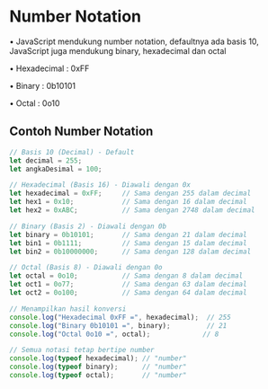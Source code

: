 # Number Notation

• JavaScript mendukung number notation, defaultnya ada basis 10, JavaScript juga mendukung binary, hexadecimal dan octal

• Hexadecimal : 0xFF

• Binary : 0b10101

• Octal : 0o10

## Contoh Number Notation

```javascript
// Basis 10 (Decimal) - Default
let decimal = 255;
let angkaDesimal = 100;

// Hexadecimal (Basis 16) - Diawali dengan 0x
let hexadecimal = 0xFF;     // Sama dengan 255 dalam decimal
let hex1 = 0x10;            // Sama dengan 16 dalam decimal
let hex2 = 0xABC;           // Sama dengan 2748 dalam decimal

// Binary (Basis 2) - Diawali dengan 0b
let binary = 0b10101;       // Sama dengan 21 dalam decimal
let bin1 = 0b1111;          // Sama dengan 15 dalam decimal
let bin2 = 0b10000000;      // Sama dengan 128 dalam decimal

// Octal (Basis 8) - Diawali dengan 0o
let octal = 0o10;           // Sama dengan 8 dalam decimal
let oct1 = 0o77;            // Sama dengan 63 dalam decimal
let oct2 = 0o100;           // Sama dengan 64 dalam decimal

// Menampilkan hasil konversi
console.log("Hexadecimal 0xFF =", hexadecimal);  // 255
console.log("Binary 0b10101 =", binary);         // 21
console.log("Octal 0o10 =", octal);             // 8

// Semua notasi tetap bertipe number
console.log(typeof hexadecimal); // "number"
console.log(typeof binary);      // "number"
console.log(typeof octal);       // "number"
```

